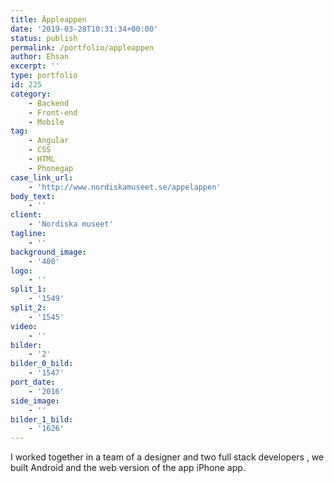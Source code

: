 ```yaml
---
title: Äppleappen
date: '2019-03-28T10:31:34+00:00'
status: publish
permalink: /portfolio/appleappen
author: Ehsan
excerpt: ''
type: portfolio
id: 225
category:
    - Backend
    - Front-end
    - Mobile
tag:
    - Angular
    - CSS
    - HTML
    - Phonegap
case_link_url:
    - 'http://www.nordiskamuseet.se/appelappen'
body_text:
    - ''
client:
    - 'Nordiska museet'
tagline:
    - ''
background_image:
    - '400'
logo:
    - ''
split_1:
    - '1549'
split_2:
    - '1545'
video:
    - ''
bilder:
    - '2'
bilder_0_bild:
    - '1547'
port_date:
    - '2016'
side_image:
    - ''
bilder_1_bild:
    - '1626'
---
```

I worked together in a team of a designer and two full stack developers , we built Android and the web version of the app iPhone app.